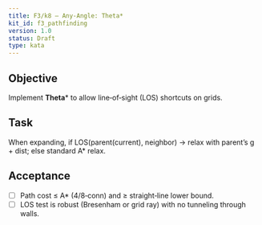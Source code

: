```yaml
---
title: F3/k8 — Any‑Angle: Theta*
kit_id: f3_pathfinding
version: 1.0
status: Draft
type: kata
---
```

## Objective
Implement **Theta*** to allow line‑of‑sight (LOS) shortcuts on grids.
## Task
When expanding, if LOS(parent(current), neighbor) → relax with parent’s g + dist; else standard A* relax.
## Acceptance
- [ ] Path cost ≤ A* (4/8‑conn) and ≥ straight‑line lower bound.
- [ ] LOS test is robust (Bresenham or grid ray) with no tunneling through walls.